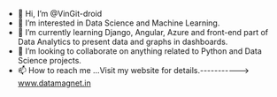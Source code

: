 - 👋 Hi, I’m @VinGit-droid
- 👀 I’m interested in Data Science and Machine Learning.
- 🌱 I’m currently learning Django, Angular, Azure and front-end part of Data Analytics to present data and graphs in dashboards.
- 💞️ I’m looking to collaborate on anything related to Python and Data Science projects.
- 📫 How to reach me ...Visit my website for details.-----------> www.datamagnet.in

<!---
VinGit-droid/VinGit-droid is a ✨ special ✨ repository because its `README.md` (this file) appears on your GitHub profile.
You can click the Preview link to take a look at your changes.
--->
